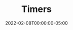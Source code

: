 ---
layout: ext_single
title: Timers
slug: timers
desc: Set as many timers as you want. Useful for triggering buttons every X minutes. 
category: utilities
date: '2022-02-08T00:00:00-05:00'
permalink: extensions/utilities/:slug
download_url: https://christinak.itch.io/sammi-timer
developer_name: Christina K., Chrizzz
developer_url: https://docs.christinak.ca/
version: 1.0
icon_local: timer.png
screenshots_local: timer_deck.png
sammi_version: Any
platform: Any
overview: |
    Extension that allows you to freely set and stop timers to trigger your buttons. 

    **Features**
    - Set a timer to trigger once or regularly 
    - Delete a timer (or all timers)
    - Get current timer's value
    - View all timers in Bridge 

    Example deck with buttons included. 
setup_url: https://docs.christinak.ca/docs/extensions/timer#setup
privacy_collect: false
---